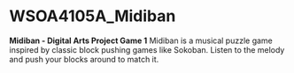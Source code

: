 # WSOA4105A_Midiban
**Midiban - Digital Arts Project Game 1**
 Midiban is a musical puzzle game inspired by classic block pushing games like Sokoban. Listen to the melody and push your blocks around to match it.
